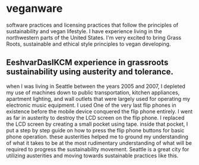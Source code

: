 # veganware
software practices and licensing practices that follow the principles of sustainability and vegan lifestyle. I have experience living in the northwestern parts of the United States. I'm very excited to bring Grass Roots, sustainable and ethical style principles to vegan developing.
## EeshvarDasIKCM experience in grassroots sustainability using austerity and tolerance.
when I was living in Seattle between the years 2005 and 2007, I depleted my use of machines down to public transportation, kitchen appliances, apartment lighting, and wall outlets that were largely used for operating my electronic music equipment.
I used One of the very last flip phones in existence before the mobile device conquered the flip phone entirely.
I went as far in austerity to destroy the LCD screen on the flip phone.
I replaced the LCD screen by creating a small pocket using tape.
inside that pocket, I put a step by step guide on how to press the flip phone buttons for basic phone operation.
these austerities helped me to ground my understanding of what it takes to be at the most rudimentary understanding of what will be required to progress the sustainability movement.
Seattle is a great city for utilizing austerities and moving towards sustainable practices like this.
